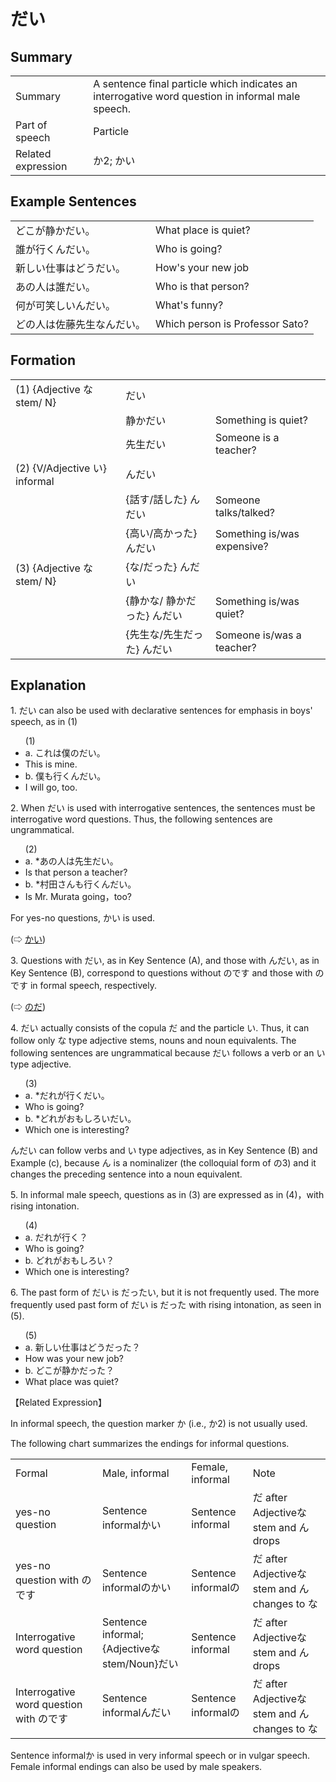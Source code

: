 # だい

## Summary

<table><tr>   <td>Summary</td>   <td>A sentence final particle which indicates an interrogative word question in informal male speech.</td></tr><tr>   <td>Part of speech</td>   <td>Particle</td></tr><tr>   <td>Related expression</td>   <td>か2; かい</td></tr></table>

## Example Sentences

<table><tr>   <td>どこが静かだい。</td>   <td>What place is quiet?</td></tr><tr>   <td>誰が行くんだい。</td>   <td>Who is going?</td></tr><tr>   <td>新しい仕事はどうだい。</td>   <td>How's your new job</td></tr><tr>   <td>あの人は誰だい。</td>   <td>Who is that person?</td></tr><tr>   <td>何が可笑しいんだい。</td>   <td>What's funny?</td></tr><tr>   <td>どの人は佐藤先生なんだい。</td>   <td>Which person is Professor Sato?</td></tr></table>

## Formation

<table class="table"> <tbody><tr class="tr head"> <td class="td"><span class="numbers">(1)</span> <span> <span class="bold">{Adjective な stem/   N} </span></span></td> <td class="td"><span class="concept">だい</span> </td> <td class="td"><span>&nbsp;</span></td> </tr> <tr class="tr"> <td class="td"><span>&nbsp;</span></td> <td class="td"><span>静か<span class="concept">だい</span></span> </td> <td class="td"><span>Something    is quiet?</span></td> </tr> <tr class="tr"> <td class="td"><span>&nbsp;</span></td> <td class="td"><span>先生<span class="concept">だい</span></span> </td> <td class="td"><span>Someone    is a teacher?</span></td> </tr> <tr class="tr head"> <td class="td"><span class="numbers">(2)</span> <span> <span class="bold">{V/Adjective い}    informal </span></span></td> <td class="td"><span class="concept">んだい</span> </td> <td class="td"><span>&nbsp;</span></td> </tr> <tr class="tr"> <td class="td"><span>&nbsp;</span></td> <td class="td"><span>{話す/話した} <span class="concept">んだい</span></span> </td> <td class="td"><span>Someone    talks/talked?</span></td> </tr> <tr class="tr"> <td class="td"><span>&nbsp;</span></td> <td class="td"><span>{高い/高かった} <span class="concept">んだい</span></span> </td> <td class="td"><span>Something    is/was expensive?</span></td> </tr> <tr class="tr head"> <td class="td"><span class="numbers">(3)</span> <span> <span class="bold">{Adjective な stem/   N</span><span class="bold"><span>}</span><span class="numbers"> </span></span></span></td> <td class="td"><span>{<span class="concept">な</span><span>/</span><span class="concept">だった</span>} <span class="concept">んだい</span></span></td> <td class="td"><span>&nbsp;</span></td> </tr> <tr class="tr"> <td class="td"><span>&nbsp;</span></td> <td class="td"><span>{静か<span class="concept">な</span>/ 静か<span class="concept">だった</span>} <span class="concept">んだい</span></span> </td> <td class="td"><span>Something    is/was quiet?</span></td> </tr> <tr class="tr"> <td class="td"><span>&nbsp;</span></td> <td class="td"><span>{先生<span class="concept">な</span>/先生<span class="concept">だった</span>} <span class="concept">んだい</span></span> </td> <td class="td"><span>Someone    is/was a teacher?</span></td> </tr></tbody></table>

## Explanation

<p>1. だい can also be used with declarative sentences for emphasis in boys' speech, as in (1)</p>  <ul>(1) <li>a. これは僕のだい。</li> <li>This is mine.</li> <div class="divide"></div> <li>b. 僕も行くんだい。</li> <li>I will go, too.</li> </ul>  <p>2. When だい is used with interrogative sentences, the sentences must be interrogative word questions. Thus, the following sentences are ungrammatical.</p>  <ul>(2) <li>a. *あの人は先生だい。</li> <li>Is that person a teacher?</li> <div class="divide"></div> <li>b. *村田さんも行くんだい。</li> <li>Is Mr. Murata going，too?</li> </ul>  <p>For yes-no questions, かい is used.</p>  <p>(⇨ <a href="#㊦ かい">かい</a>)</p>  <p>3. Questions with だい, as in Key Sentence (A), and those with んだい, as in Key Sentence (B), correspond to questions without のです and those with のです in formal speech, respectively.</p>  <p>(⇨ <a href="#㊦ のだ">のだ</a>)</p>  <p>4. だい actually consists of the copula だ and the particle い. Thus, it can follow only な type adjective stems, nouns and noun equivalents. The following sentences are ungrammatical because だい follows a verb or an い type adjective.</p>  <ul>(3) <li>a. *だれが行くだい。</li> <li>Who is going?</li> <div class="divide"></div> <li>b. *どれがおもしろいだい。</li> <li>Which one is interesting?</li> </ul>  </p>んだい can follow verbs and い type adjectives, as in Key Sentence (B) and Example (c), because ん is a nominalizer (the colloquial form of の3) and it changes the preceding sentence into a noun equivalent. </p>  <p>5. In informal male speech, questions as in (3) are expressed as in (4)，with rising intonation.</p>  <ul>(4) <li>a. だれが行く？</li> <li>Who is going?</li> <div class="divide"></div> <li>b. どれがおもしろい？</li> <li>Which one is interesting?</li> </ul>  <p>6. The past form of だい is だったい, but it is not frequently used. The more frequently used past form of だい is だった with rising intonation, as seen in (5).</p>  <ul>(5) <li>a. 新しい仕事はどうだった？</li> <li>How was your new job?</li> <div class="divide"></div> <li>b. どこが静かだった？</li> <li>What place was quiet?</li> </ul>  <p>【Related Expression】</p>  <p>In informal speech, the question marker か (i.e., か2) is not usually used. </p>  <p>The following chart summarizes the endings for informal questions.</p>  <table class="table"> <tbody> <tr class="tr"> <td class="td">Formal</td> <td class="td">Male, informal</td> <td class="td">Female, informal</td> <td class="td">Note</td> </tr> <tr class="tr"> <td class="td">yes-no question</td> <td class="td">Sentence informalかい</td> <td class="td">Sentence informal</td> <td class="td">だ after Adjectiveな stem and ん drops</td> </tr> <tr class="tr"> <td class="td">yes-no question with のです</td> <td class="td">Sentence informalのかい</td> <td class="td">Sentence informalの</td> <td class="td">だ after Adjectiveな stem and ん changes to な</td> </tr> <tr class="tr"> <td class="td">Interrogative word question</td> <td class="td">Sentence informal; {Adjectiveなstem/Noun}だい</td> <td class="td">Sentence informal</td> <td class="td">だ after Adjectiveな stem and ん drops</td> </tr> <tr class="tr"> <td class="td">Interrogative word question with のです</td> <td class="td">Sentence informalんだい</td> <td class="td">Sentence informalの</td> <td class="td">だ after Adjectiveな stem and ん changes to な</td> </tr> </tbody> </table>  <p>Sentence informalか is used in very informal speech or in vulgar speech. Female informal endings can also be used by male speakers.</p>

